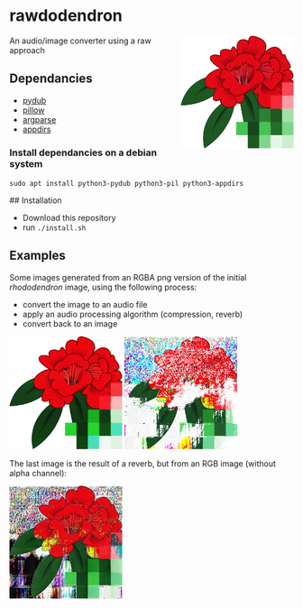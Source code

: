 # rawdodendron

<img src="./images/rhododendron.svg" width="200px" height="200px" alt="Rhododendron" align="right">


An audio/image converter using a raw approach

## Dependancies

* [pydub](http://pydub.com/)
* [pillow](https://pillow.readthedocs.io/en/stable/)
* [argparse](https://docs.python.org/3/library/argparse.html)
* [appdirs](https://pypi.org/project/appdirs/)

### Install dependancies on a debian system

```
sudo apt install python3-pydub python3-pil python3-appdirs
```

## Installation

- Download this repository
- run ```./install.sh```

## Examples

Some images generated from an RGBA png version of the initial *rhododendron* image, using the following process:

* convert the image to an audio file
* apply an audio processing algorithm (compression, reverb)
* convert back to an image

<img src="./samples/demo/rhododendron-compression.png" width="200px" height="200px" alt="Rhododendron (with compression)">

<img src="./samples/demo/rhododendron-reverb.png" width="200px" height="200px" alt="Rhododendron (with reverb)">

The last image is the result of a reverb, but from an RGB image (without alpha channel):

<img src="./samples/demo/rhododendron-reverb.jpg" width="200px" height="200px" alt="Rhododendron (with reverb)">
